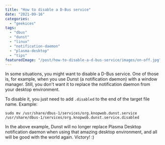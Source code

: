 ```yaml
---
title: "How to disable a D-Bus service"
date: "2021-09-16"
categories: 
  - "geekices"
tags: 
  - "dbus"
  - "dunst"
  - "linux"
  - "notification-daemon"
  - "plasma-desktop"
  - "tips"
featuredImage: "/post/how-to-disable-a-d-bus-service/images/on-off.jpg"
---
```


In some situations, you might want to disable a D-Bus service. One of those is, for example, when you use Dunst (a notification daemon) with a window manager. Still, you don't want it to replace the notification daemon from your desktop environment.

To disable it, you just need to add `.disabled` to the end of the target file name. Example:

```
sudo mv /usr/share/dbus-1/services/org.knopwob.dunst.service /usr/share/dbus-1/services/org.knopwob.dunst.service.disabled
```

In the above example, Dunst will no longer replace Plasma Desktop notification daemon when using that amazing desktop environment, and all will be good with the world again. Victory! :)
